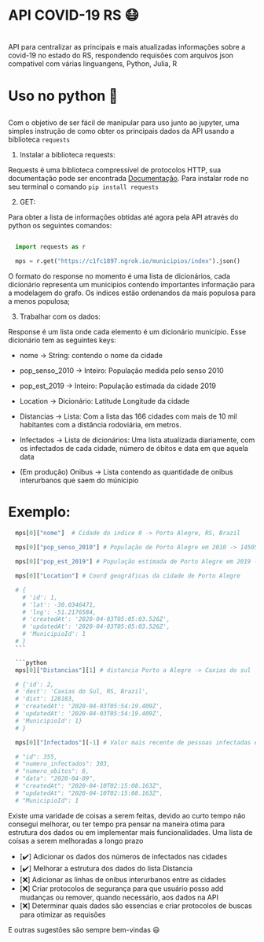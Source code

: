 # API COVID-19 RS 😷 <h1>

  API para centralizar as principais e mais atualizadas informações sobre a covid-19 no estado do RS, respondendo requisões com arquivos json compativel com várias linguangens, Python, Julia, R

# Uso no python 🐍 <h2>

  Com o objetivo de ser fácil de manipular para uso junto ao jupyter, uma simples instrução de como obter os principais dados da API usando a biblioteca `requests`

  1. Instalar a biblioteca requests:

  Requests é uma biblioteca compressível de protocolos HTTP, sua documentação pode ser encontrada [Documentação](https://requests.readthedocs.io/en/master/). Para instalar rode no seu terminal o comando `pip install requests`

  2. GET:

  Para obter a lista de informações obtidas até agora pela API através do python os seguintes comandos:

  ```python

    import requests as r

    mps = r.get("https://c1fc1897.ngrok.io/municipios/index").json()

  ```

  O formato do response no momento é uma lista de dicionários, cada dicionário representa um municipios contendo importantes informação para a modelagem do grafo. Os indices estão ordenandos da mais populosa para a menos populosa;

  3. Trabalhar com os dados:

  Response é um lista onde cada elemento é um dicionário municipio. Esse dicionário tem as seguintes keys:

  * nome -> String: contendo o nome da cidade
  * pop_senso_2010 -> Inteiro: População medida pelo senso 2010
  * pop_est_2019 -> Inteiro: População estimada da cidade 2019
  * Location -> Dicionário: Latitude Longitude da cidade
  * Distancias -> Lista: Com a lista das 166 cidades com mais de 10 mil habitantes com a distância rodoviária, em metros.
  * Infectados -> Lista de dicionários: Uma lista atualizada diariamente, com os infectados de cada cidade, número de óbitos e data em que aquela data

  * (Em produção) Onibus -> Lista contendo as quantidade de onibus interurbanos que saem do múnicipio

  # Exemplo: <h4>

  ```python
    mps[0]["nome"]  # Cidade do indice 0 -> Porto Alegre, RS, Brazil
  ```
  ```python
    mps[0]["pop_senso_2010"] # População de Porto Alegre em 2010 -> 1450555
  ```
  ```python
    mps[0]["pop_est_2019"] # População estimada de Porto Alegre em 2019 ->	1 483 771
  ```

  ```python
    mps[0]["Location"] # Coord geográficas da cidade de Porto Alegre

    # {
      # 'id': 1,
      # 'lat': -30.0346471,
      # 'lng': -51.2176584,
      # 'createdAt': '2020-04-03T05:05:03.526Z',
      # 'updatedAt': '2020-04-03T05:05:03.526Z',
      # 'MunicipioId': 1
    # }
    ```

    ```python
    mps[0]["Distancias"][1] # distancia Porto a Alegre -> Caxias do sul

    # {'id': 2,
    # 'dest': 'Caxias do Sul, RS, Brazil',
    # 'dist': 128183,
    # 'createdAt': '2020-04-03T05:54:19.409Z',
    # 'updatedAt': '2020-04-03T05:54:19.409Z',
    # 'MunicipioId': 1}
    # }
  ```

  ```python
    mps[0]["Infectados"][-1] # Valor mais recente de pessoas infectadas em Porto Alegre

    # "id": 355,
    # "numero_infectados": 303,
    # "numero_obitos": 6,
    # "data": "2020-04-09",
    # "createdAt": "2020-04-10T02:15:08.163Z",
    # "updatedAt": "2020-04-10T02:15:08.163Z",
    # "MunicipioId": 1

  ```


  Existe uma varidade de coisas a serem feitas, devido ao curto tempo não consegui melhorar, ou ter tempo pra pensar na maneira otima para estrutura dos dados ou em implementar mais funcionalidades. Uma lista de coisas a serem melhoradas a longo prazo

  * [✔️] Adicionar os dados dos números de infectados nas cidades
  * [✔️] Melhorar a estrutura dos dados do lista Distancia
  * [❌] Adicionar as linhas de onibus interurbanos entre as cidades
  * [❌] Criar protocolos de segurança para que usuário posso add mudanças ou remover, quando necessário, aos dados na API
  * [❌] Determinar quais dados são essencias e criar protocolos de buscas para otimizar as requisões

  E outras sugestões são sempre bem-vindas 😃
